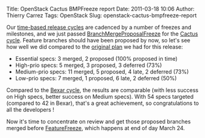 Title: OpenStack Cactus BMPFreeze report
Date: 2011-03-18 10:06
Author: Thierry Carrez
Tags: OpenStack
Slug: openstack-cactus-bmpfreeze-report

Our [time-based release cycles](http://wiki.openstack.org/ReleaseCycle)
are cadenced by a number of freezes and milestones, and we just
passed [BranchMergeProposalFreeze](http://wiki.openstack.org/BranchMergeProposalFreeze)
for the [Cactus
cycle](http://wiki.openstack.org/CactusReleaseSchedule). Feature
branches should have been proposed by now, so let's see how well we did
compared to the [original plan](http://wiki.openstack.org/releasestatus/)
we had for this release:

-   Essential specs: 3 merged, 2 proposed (100% proposed in time)
-   High-prio specs: 5 merged, 3 proposed, 3 deferred (73%)
-   Medium-prio specs: 11 merged, 5 proposed, 4 late, 2 deferred (73%)
-   Low-prio specs: 7 merged, 1 proposed, 6 late, 2 deferred (50%)

Compared to the [Bexar
cycle]({filename}/openstack-bexar-bmpfreeze-report.md),
the results are comparable (with less success on High specs, better
success on Medium specs). With 54 specs targeted (compared to 42 in
Bexar), that's a great achievement, so congratulations to all the
developers !

Now it's time to concentrate on review and get those proposed branches
merged before [FeatureFreeze](http://wiki.openstack.org/FeatureFreeze),
which happens at end of day March 24.

